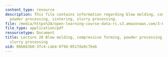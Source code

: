 ```yaml
---
content_type: resource
description: This file contains information regarding blow molding, compressive forming,
  powder processing, sintering, slurry processing.
file: /media/https%3A/open-learning-course-data-rc.s3.amazonaws.com/3-044-materials-processing-spring-2013/06b663b03fc4cab48f9d0517da9c7beb_MIT3_044S13_Lec20.pdf
file_type: application/pdf
resourcetype: Document
title: Lecture 20 Blow molding, compressive forming, powder processing, sintering,
  slurry processing
uid: 06b663b0-3fc4-cab4-8f9d-0517da9c7beb
---
```

